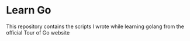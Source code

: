 # Learn Go 

This repository contains the scripts I wrote while learning golang from the official Tour of Go website




